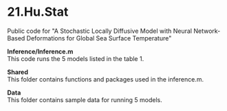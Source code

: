 # 21.Hu.Stat
Public code for "A Stochastic Locally Diffusive Model with Neural Network-Based Deformations for Global Sea Surface Temperature"

**Inference/Inference.m**<br />
This code runs the 5 models listed in the table 1.

**Shared**<br />
This folder contains functions and packages used in the inference.m.

**Data**<br />
This folder contains sample data for running 5 models.
